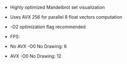 * Highly optimized Mandelbrot set visualization

* Uses AVX 256 for parallel 8 float vectors computation
* -O2 optimization flag recommended
* FPS:
*   No AVX -O0 No Drawing: 6
*   AVX    -O0 No Drawing: 12
